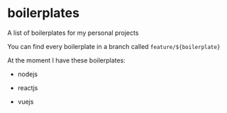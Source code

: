 # boilerplates

A list of boilerplates for my personal projects

You can find every boilerplate in a branch called `feature/${boilerplate}`

At the moment I have these boilerplates:

* nodejs

* reactjs

* vuejs